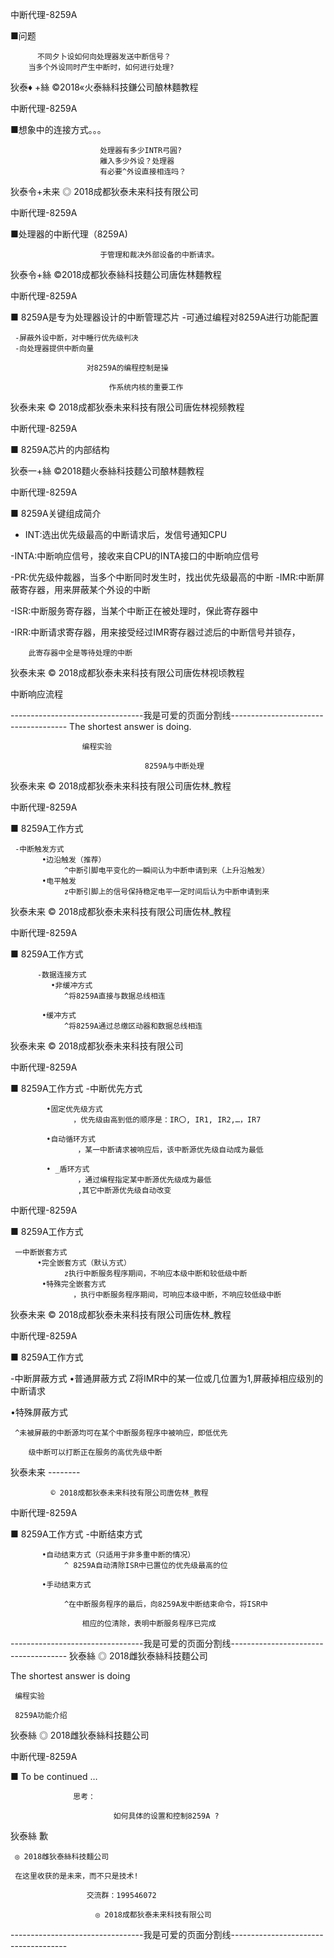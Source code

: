 中断代理-8259A

■问题

          不同夕卜设如何向处理器发送中断信号？
        当多个外设同时产生中断时，如何进行处理?

狄泰♦ +絲  ©2018«火泰絲科技鎌公司酿林麵教程

中断代理-8259A

■想象中的连接方式。。。

                        处理器有多少INTR弓圓?
                        離入多少外设？处理器
                        有必要^外设直接相连吗？

狄泰令+未来  ◎ 2018成都狄泰未来科技有限公司

中断代理-8259A

■处理器的中断代理（8259A)

                        于管理和裁决外部设备的中断请求。

狄泰令+絲   ©2018成都狄泰絲科技麵公司唐佐林麵教程

中断代理-8259A

■ 8259A是专为处理器设计的中断管理芯片
    -可通过编程对8259A进行功能配置

     -屏蔽外设中断，对中睡行优先级判决
     -向处理器提供中断向量

                     对8259A的编程控制是操

                          作系统内核的重要工作

狄泰未来    © 2018成都狄泰未来科技有限公司唐佐林视频教程

中断代理-8259A

■ 8259A芯片的内部结构

狄泰一+絲   ©2018麵火泰絲科技麵公司酿林麵教程

中断代理-8259A

■ 8259A关键组成简介

- INT:选出优先级最高的中断请求后，发信号通知CPU

-INTA:中断响应信号，接收来自CPU的INTA接口的中断响应信号

-PR:优先级仲裁器，当多个中断同时发生时，找出优先级最高的中断
-IMR:中断屏蔽寄存器，用来屏蔽某个外设的中断

-ISR:中断服务寄存器，当某个中断正在被处理时，保此寄存器中

-IRR:中断请求寄存器，用来接受经过IMR寄存器过滤后的中断信号并锁存，

        此寄存器中全是等待处理的中断

狄泰未来    © 2018成都狄泰未来科技有限公司唐佐林视顷教程

中断响应流程

---------------------------------我是可爱的页面分割线-------------------------------------
The shortest answer is doing.

                    编程实验

                                  8259A与中断处理

狄泰未来         © 2018成都狄泰未来科技有限公司唐佐林_教程

中断代理-8259A

■ 8259A工作方式

     -中断触发方式
           •边沿触发（推荐）
                ^中断引脚电平变化的一瞬间认为中断申请到来（上升沿触发）
           •电平触发
                z中断引脚上的信号保持稳定电平一定时间后认为中断申请到来

狄泰未来         © 2018成都狄泰未来科技有限公司唐佐林_教程

中断代理-8259A

■ 8259A工作方式

          -数据连接方式
             •非缓冲方式
                ^将8259A直接与数据总线相连

           •缓冲方式
                ^将8259A通过总缴区动器和数据总线相连

狄泰未来         © 2018成都狄泰未来科技有限公司

中断代理-8259A

■ 8259A工作方式
    -中断优先方式

            •固定优先级方式
                  ，优先级由高到低的顺序是：IR〇, IR1, IR2,…，IR7

            •自动循环方式
                   ，某一中断请求被响应后，该中断源优先级自动成为最低

            • _盾环方式
                   ，通过编程指定某中断源优先级成为最低
                   ,其它中断源优先级自动改变

中断代理-8259A

■ 8259A工作方式

     一中断嵌套方式
          •完全嵌套方式（默认方式）
                z执行中断服务程序期间，不响应本级中断和较低级中断
           •特殊完全嵌套方式
                  ，执行中断服务程序期间，可响应本级中断，不响应较低级中断

狄泰未来         © 2018成都狄泰未来科技有限公司唐佐林_教程

中断代理-8259A

■ 8259A工作方式

-中断屏蔽方式
     •普通屏蔽方式
           Z将IMR中的某一位或几位置为1,屏蔽掉相应级別的中断请求

•特殊屏蔽方式

     ^未被屏蔽的中断源均可在某个中断服务程序中被响应，即低优先

        级中断可以打断正在服务的高优先级中断

狄泰未来                                                                                          --------

             © 2018成都狄泰未来科技有限公司唐佐林_教程

中断代理-8259A

■ 8259A工作方式
    -中断结束方式

           •自动结束方式（只适用于非多重中断的情况）
                ^ 8259A自动清除ISR中已置位的优先级最高的位

           •手动结束方式

                ^在中断服务程序的最后，向8259A发中断结束命令，将ISR中

                    相应的位清除，表明中断服务程序已完成

---------------------------------我是可爱的页面分割线-------------------------------------
狄泰絲  ◎ 2018雌狄泰絲科技麵公司

The shortest answer is doing

     编程实验

     8259A功能介绍

狄泰絲  ◎ 2018雌狄泰絲科技麵公司

中断代理-8259A

■ To be continued …

                  思考：

                           如何具体的设置和控制8259A ?

狄泰絲     歉

     ◎ 2018雌狄泰絲科技麵公司

     在这里收获的是未来，而不只是技术!

                     交流群：199546072

                       ◎ 2018成都狄泰未来科技有限公司

---------------------------------我是可爱的页面分割线-------------------------------------
